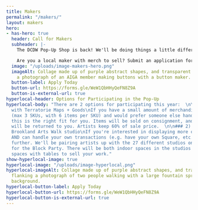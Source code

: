 ```yaml
---
title: Makers
permalink: "/makers/"
layout: makers
hero:
- has-hero: true
  header: Call for Makers
  subheader: |-
    The DCDW Pop-Up Shop is back! We'll be doing things a little differently: a 1-evening Pop-Up Block Party on Friday, October 8, 6–10 pm, in a new location — the beautiful Brookland Arts Walk — which has a lot more space.

    Are you a local maker with merch to sell? Submit an application form by Wednesday, September 1.
  image: "/uploads/image-makers-hero.png"
  imageAlt: Collage made up of purple abstract shapes, and transparent tape, flanking
    a photograph of an AIGA member making buttons with a button maker.
  button-label: Apply Today
  button-url: https://forms.gle/WeW1QbHHyQeFN8Z9A
  button-is-external-url: true
hyperlocal-header: Options for Participating in the Pop-Up
hyperlocal-body: "There are 2 options for participating this year:  \n\n### 1) Consignment
  with Terratorie Maps + Goods\nIf you have a small amount of merchandise to sell
  (max 3 SKUs, with 6 items per SKU) and would prefer someone else handles the transactions,
  this is the right fit for you. Items will be sold on consignment, and anything unsold
  will be returned to you. Artists keep 60% of sale price.  \n\n### 2) Hosted by a
  Brookland Arts Walk studio\nIf you're interested in displaying more of your work
  AND can handle your own transactions (e.g. have your own Square, etc.), look no
  further. We'll be pairing artists up with the 27 different studios on the Arts Walk
  for the Block Party. There will be both indoor spaces in the studios and outdoor
  spaces with tables to sell your work."
show-hyperlocal-image: true
hyperlocal-image: "/uploads/image-hyperlocal.png"
hyperlocal-imageAlt: Collage made up of purple abstract shapes, and transparent tape,
  flanking a photograph of two people walking with a large fountain spraying in the
  background.
hyperlocal-button-label: Apply Today
hyperlocal-button-url: https://forms.gle/WeW1QbHHyQeFN8Z9A
hyperlocal-button-is-external-url: true
---
```



